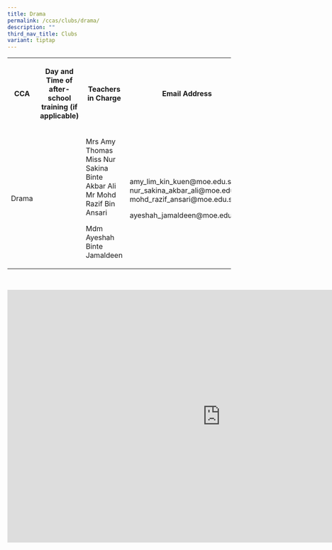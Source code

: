```yaml
---
title: Drama
permalink: /ccas/clubs/drama/
description: ""
third_nav_title: Clubs
variant: tiptap
---
```

<table style="minWidth: 100px">
<colgroup>
<col>
<col>
<col>
<col>
</colgroup>
<tbody>
<tr>
<th rowspan="1" colspan="1">
<p>CCA</p>
</th>
<th rowspan="1" colspan="1">
<p>Day and Time of after-school training (if applicable)</p>
</th>
<th rowspan="1" colspan="1">
<p>Teachers in Charge</p>
</th>
<th rowspan="1" colspan="1">
<p>Email Address</p>
</th>
</tr>
<tr>
<td rowspan="1" colspan="1">
<p>Drama</p>
</td>
<td rowspan="1" colspan="1">
<p></p>
</td>
<td rowspan="1" colspan="1">
<p>Mrs Amy Thomas
<br>Miss Nur Sakina Binte Akbar Ali
<br>Mr Mohd Razif Bin Ansari</p>
<p>Mdm Ayeshah Binte Jamaldeen</p>
</td>
<td rowspan="1" colspan="1">
<p>amy_lim_kin_kuen@moe.edu.sg
<br>nur_sakina_akbar_ali@moe.edu.sg
<br>mohd_razif_ansari@moe.edu.sg</p>
<p>ayeshah_jamaldeen@moe.edu.sg</p>
</td>
</tr>
</tbody>
</table>
<p>
<br>
</p>
<div class="iframe-wrapper">
<iframe height="569" width="960" allowfullscreen="true" frameborder="0" src="https://docs.google.com/presentation/d/e/2PACX-1vTHLsfSYlI4zLkIBebn0YaEzlSN1F9Epx4gAAy6T0GzODz-iKtRvKiM4h8R1U5fLHDdB4K_Ax5N_ja3/embed?start=false&amp;loop=false&amp;delayms=3000"></iframe>
</div>
<p></p>